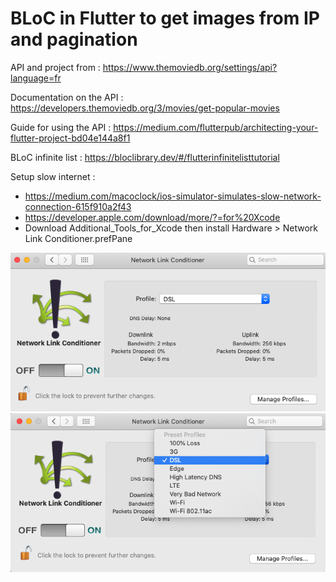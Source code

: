 # BLoC in Flutter to get images from IP and pagination

API and project from : https://www.themoviedb.org/settings/api?language=fr

Documentation on the API : https://developers.themoviedb.org/3/movies/get-popular-movies

Guide for using the API : https://medium.com/flutterpub/architecting-your-flutter-project-bd04e144a8f1

BLoC infinite list : https://bloclibrary.dev/#/flutterinfinitelisttutorial


Setup slow internet : 
- https://medium.com/macoclock/ios-simulator-simulates-slow-network-connection-615f910a2f43<br/>
- https://developer.apple.com/download/more/?=for%20Xcode<br/>
- Download Additional_Tools_for_Xcode then install Hardware > Network Link Conditioner.prefPane

![](assets/network-link-1.png)
![](assets/network-link-2.png)